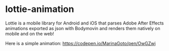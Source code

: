 # lottie-animation
Lottie is a mobile library for Android and iOS that parses Adobe After Effects animations exported as json with Bodymovin and renders them natively on mobile and on the web!

Here is a simple animation: https://codepen.io/MarinaGoto/pen/OwGZwj
